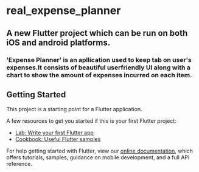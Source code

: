 # real_expense_planner

## A new Flutter project which can be run on both iOS and android platforms.
### 'Expense Planner' is an apllication used to keep tab on user's expenses.It consists of beautiful userfriendly UI along with a chart to show the amount of expenses incurred on each item.

## Getting Started

This project is a starting point for a Flutter application.

A few resources to get you started if this is your first Flutter project:

- [Lab: Write your first Flutter app](https://flutter.dev/docs/get-started/codelab)
- [Cookbook: Useful Flutter samples](https://flutter.dev/docs/cookbook)

For help getting started with Flutter, view our
[online documentation](https://flutter.dev/docs), which offers tutorials,
samples, guidance on mobile development, and a full API reference.
